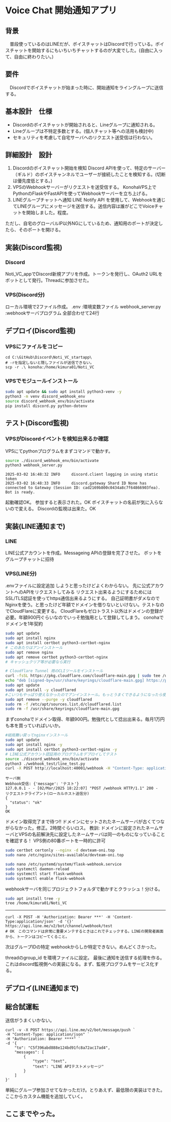 # Voice Chat 開始通知アプリ

## 背景

　普段使っているのはLINEだが、ボイスチャットはDiscordで行っている。ボイスチャットを開始するにもいちいちチャットするのが大変でした。(自由に入って、自由に終わりたい。)

## 要件

　Discordでボイスチャットが始まった時に、開始通知をライングループに送信する。

## 基本設計　仕様

- Discordのボイスチャットが開始されると、Lineグループに通知される。
- Lineグループは不特定多数とする。(個人チャット等への活用も検討中)
- セキュリティを考慮して自宅サーバへのリクエスト送受信は行わない。

## 詳細設計　設計

1. Discordのボイスチャット開始を検知
   Discord APIを使って、特定のサーバー（ギルド）のボイスチャンネルでユーザーが接続したことを検知する。(切断は優先度低とする。)
2. VPSのWebhookサーバーがリクエストを送受信する。
   KonohaVPS上でPythonのFlaskやFastAPIを使ってWebhookサーバーを立ち上げる。
3. LINEグループチャットへ通知
   LINE Notify API を使用して、Webhookを通じてLINEグループにメッセージを送信する。送信内容は誰がどこでVoiceチャットを開始しました。程度。

ただし、自宅のグローバルIP以外NGにしているため、通知用のポートが決定したら、そのポートを開ける。

## 実装(Discord監視)

### Discord

Noti_VC_appでDiscord新規アプリを作成。トークンを発行し、OAuth2 URLをボットとして発行。Threadに参加させた。

### VPS(Discord分)

ローカル環境で2ファイル作成。
.env :環境変数ファイル
webhook_server.py :webhookサーバプログラム 全部合わせて24行

## デプロイ(Discord監視)

### VPSにファイルをコピー

```shell
cd C:\GitHub\Discord\Noti_VC_startapp\
# -rを指定しないと隠しファイルが送信できない。
scp -r .\ konoha:/home/kimura01/Noti_VC
```

### VPSでモジュールインストール

```bash
sudo apt update && sudo apt install python3-venv -y
python3 -m venv discord_webhook_env
source discord_webhook_env/bin/activate
pip install discord.py python-dotenv
```

## テスト(Discord監視)

### VPSがDiscordイベントを検知出来るか確認

VPSにてpythonプログラムをまずコマンドで動かす。

```bash
source ./discord_webhook_env/bin/activate
python3 webhook_server.py
```

```log
2025-03-02 16:48:32 INFO     discord.client logging in using static token
2025-03-02 16:48:33 INFO     discord.gateway Shard ID None has connected to Gateway (Session ID: cad2169b800c0434a8c7f64866903fea).
Bot is ready.
```

起動確認OK。
参加すると表示された。OK
ボイスチャットの名前が気に入らないので変える。
Discordの監視は出来た。OK

## 実装(LINE通知まで)

### LINE

LINE公式アカウントを作成。Messageing APIの登録を完了させた。
ボットをグループチャットに招待

### VPS(LINE分)

.envファイルに設定追加
しようと思ったけどよくわからない。
先に公式アカウントへのAPIをリクエストしてみる
リクエスト出来るようにするためにはSSL/TLS認証を使ってhttps通信出来るようにする。
自己証明書がダメなのでNginxを使う。と思ったけど年額でドメインを借りないといけない。テストなのでCloudFlareに変更する。
CloudFlareもゼロトラスト以外はドメインの登録が必要。年額900円ぐらいなのでいっそ勉強用として登録してしまう。
conohaでドメインを1年契約

```bash
sudo apt update
sudo apt install nginx
sudo apt install certbot python3-certbot-nginx
# このあたりはアンインストール
sudo apt remove nginx
sudo apt remove certbot python3-certbot-nginx
# キャッシュクリア等が必要なら実行

# Cloudflare Tunnel 用のCLIツールをインストール
curl -fsSL https://pkg.cloudflare.com/cloudflare-main.gpg | sudo tee /usr/share/keyrings/cloudflare-main.gpg >/dev/null
echo "deb [signed-by=/usr/share/keyrings/cloudflare-main.gpg] https://pkg.cloudflare.com/cloudflared noble main" | sudo tee /etc/apt/sources.list.d/cloudflared.list
sudo apt update
sudo apt install -y cloudflared
#こいつもやっぱり使えなかったのでアンインストール。もっとうまくできるようになったら使う。
sudo apt remove --purge -y cloudflared
sudo rm -f /etc/apt/sources.list.d/cloudflared.list
sudo rm -f /usr/share/keyrings/cloudflare-main.gpg
```

まずconohaでドメイン取得、年額900円。勉強代として捻出出来る。毎月1万円も本を買っていればいいか。

```bash
#結局舞い戻ってnginxインストール
sudo apt update
sudo apt install nginx -y
sudo apt install certbot python3-certbot-nginx -y
# LINE公式アカウント認証用のプログラムをデプロイしてテスト
source ./discord_webhook_env/bin/activate
python3 ./webhook_test/line_test.py
curl -X POST http://localhost:40001/webhook -H "Content-Type: application/json" -d '{"message": "テスト"}'
```

```log
サーバ側
Webhook受信: {'message': 'テスト'}
127.0.0.1 - - [02/Mar/2025 18:22:07] "POST /webhook HTTP/1.1" 200 -
リクエストクライアント(ローカルホスト送信分)
{
  "status": "ok"
}
OK
```

ドメイン取得完了まで待つ!!
ドメインにセットされたネームサーバが古くてつながらなかった。修正。2時間ぐらいロス。
教訓: ドメインに設定されたネームサーバとVPSの名前解決先に設定したネームサーバは同一のものになっていることを確認する！
VPS側の80番ポートを一時的に許可

```bash
sudo certbot certonly --nginx -d devteam-oni.top
sudo nano /etc/nginx/sites-available/devteam-oni.top

sudo nano /etc/systemd/system/flask-webhook.service
sudo systemctl daemon-reload
sudo systemctl start flask-webhook
sudo systemctl enable flask-webhook
```

webhookサーバを同じプロジェクトフォルダで動かすとクラッシュ！分ける。

```bash
sudo apt install tree -y
tree /home/kimura01/Noti_VC
```

---

```shell
curl -X POST -H 'Authorization: Bearer ***' -H 'Content-Type:application/json' -d '{}' https://api.line.me/v2/bot/channel/webhook/test
# OK　このコマンドは非常に重要メンテするときはこれでチェックする。LINEの開発者画面から、トークンはコピーてくること。
```

次はグループIDの特定
webhookからしか特定できない。めんどくさかった。

threadのgroup_id を環境ファイルに設定。
最後に通知を送信する処理を作る。これはdiscord監視側への実装になる。まず、監視プログラムをサービス化する。

## デプロイ(LINE通知まで)

## 総合試運転

送信がうまくいかない。

```shell
curl -v -X POST https://api.line.me/v2/bot/message/push `
-H "Content-Type: application/json" `
-H "Authorization: Bearer ****" `
-d '{
    "to": "C5f396abd888e124bd91fc8a72ac17ad4",
    "messages": [
        {
            "type": "text",
            "text": "LINE APIテストメッセージ"
        }
    ]
}'
```

単純にグループ参加させてなかっただけ。とりあえず、最低限の実装はできた。
ここからカスタム機能を追加していく。

## ここまでやった。
